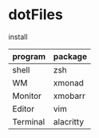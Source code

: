 # dotFiles
install

| program | package   |
| ------- | --------- |
|shell    | zsh       |
|WM       | xmonad    |
|Monitor  | xmobarr   |
|Editor   | vim       |
|Terminal | alacritty |
